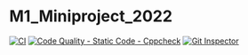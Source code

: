 # M1_Miniproject_2022
[![CI](https://github.com/MUGUNTHANS862000/M1_Miniproject_2022/actions/workflows/1main.yml/badge.svg)](https://github.com/MUGUNTHANS862000/M1_Miniproject_2022/actions/workflows/1main.yml)
[![Code Quality - Static Code - Cppcheck](https://github.com/MUGUNTHANS862000/M1_Miniproject_2022/actions/workflows/cppcheck-action.yml/badge.svg)](https://github.com/MUGUNTHANS862000/M1_Miniproject_2022/actions/workflows/cppcheck-action.yml)
[![Git Inspector](https://github.com/MUGUNTHANS862000/M1_Miniproject_2022/actions/workflows/git%20inspector.yml/badge.svg)](https://github.com/MUGUNTHANS862000/M1_Miniproject_2022/actions/workflows/git%20inspector.yml)
